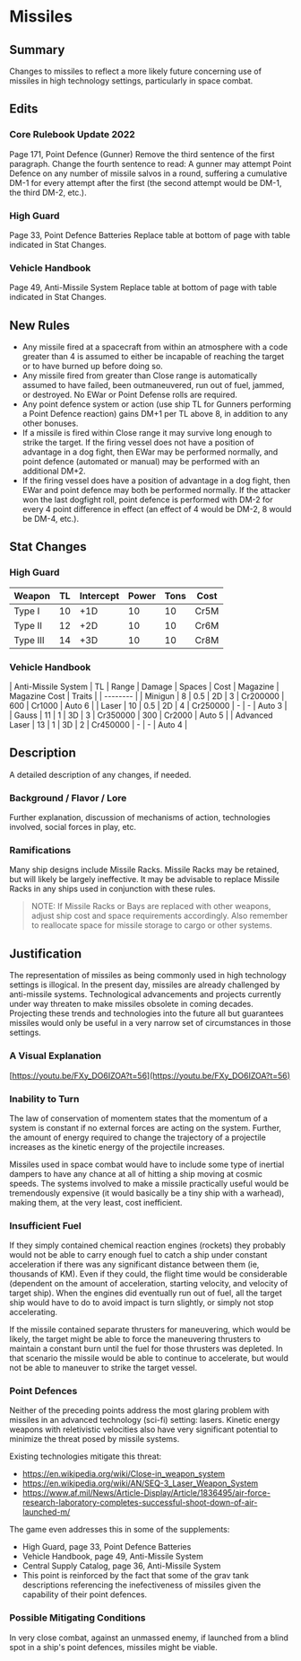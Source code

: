 # Missiles

## Summary

Changes to missiles to reflect a more likely future concerning use of missiles in high technology settings, particularly in space combat.

## Edits

### Core Rulebook Update 2022

Page 171, Point Defence (Gunner)
Remove the third sentence of the first paragraph. Change the fourth sentence to read:
	A gunner may attempt Point Defence on any number of missile salvos in a round, suffering a cumulative DM-1 for every attempt after the first (the second attempt would be DM-1, the third DM-2, etc.).

### High Guard

Page 33, Point Defence Batteries
Replace table at bottom of page with table indicated in Stat Changes.
	
### Vehicle Handbook

Page 49, Anti-Missile System
Replace table at bottom of page with table indicated in Stat Changes.

## New Rules

- Any missile fired at a spacecraft from within an atmosphere with a code greater than 4 is assumed to either be incapable of reaching the target or to have burned up before doing so.
- Any missile fired from greater than Close range is automatically assumed to have failed, been outmaneuvered, run out of fuel, jammed, or destroyed. No EWar or Point Defense rolls are required.
- Any point defence system or action (use ship TL for Gunners performing a Point Defence reaction) gains DM+1 per TL above 8, in addition to any other bonuses.
- If a missile is fired within Close range it may survive long enough to strike the target. If the firing vessel does not have a position of advantage in a dog fight, then EWar may be performed normally, and point defence (automated or manual) may be performed with an additional DM+2.
- If the firing vessel does have a position of advantage in a dog fight, then EWar and point defence may both be performed normally. If the attacker won the last dogfight roll, point defence is performed with DM-2 for every 4 point difference in effect (an effect of 4 would be DM-2, 8 would be DM-4, etc.).

## Stat Changes

### High Guard

| Weapon          | TL | Intercept | Power | Tons | Cost |
| --------        | -  | -         | -     | -    | -    |
| Type I          | 10 | +1D       | 10    | 10   | Cr5M |
| Type II         | 12 | +2D       | 10    | 10   | Cr6M |
| Type III        | 14 | +3D       | 10    | 10   | Cr8M |

### Vehicle Handbook

| Anti-Missile System | TL | Range | Damage | Spaces | Cost     | Magazine | Magazine Cost | Traits |
| --------            |
| Minigun             | 8  | 0.5   | 2D     | 3      | Cr200000 | 600      | Cr1000        | Auto 6 |
| Laser               | 10 | 0.5   | 2D     | 4      | Cr250000 | -        | -             | Auto 3 |
| Gauss               | 11 | 1     | 3D     | 3      | Cr350000 | 300      | Cr2000        | Auto 5 |
| Advanced Laser      | 13 | 1     | 3D     | 2      | Cr450000 | -        | -             | Auto 4 |

## Description

A detailed description of any changes, if needed.

### Background / Flavor / Lore

Further explanation, discussion of mechanisms of action, technologies involved, social forces in play, etc.

### Ramifications

Many ship designs include Missile Racks. Missile Racks may be retained, but will likely be largely ineffective. It may be advisable to replace Missile Racks in any ships used in conjunction with these rules. 

> NOTE: If Missile Racks or Bays are replaced with other weapons, adjust ship cost and space requirements accordingly. Also remember to reallocate space for missile storage to cargo or other systems.

## Justification

The representation of missiles as being commonly used in high technology settings is illogical. In the present day, missiles are already challenged by anti-missile systems. Technological advancements and projects currently under way threaten to make missiles obsolete in coming decades. Projecting these trends and technologies into the future all but guarantees missiles would only be useful in a very narrow set of circumstances in those settings.

###  A Visual Explanation
[https://youtu.be/FXy_DO6IZOA?t=56](https://youtu.be/FXy_DO6IZOA?t=56)

### Inability to Turn
The law of conservation of momentem states that the momentum of a system is constant if no external forces are acting on the system. Further, the amount of energy required to change the trajectory of a projectile increases as the kinetic energy of the projectile increases.

Missiles used in space combat would have to include some type of inertial dampers to have any chance at all of hitting a ship moving at cosmic speeds. The systems involved to make a missile practically useful would be tremendously expensive (it would basically be a tiny ship with a warhead), making them, at the very least, cost inefficient.

### Insufficient Fuel
If they simply contained chemical reaction engines (rockets) they probably would not be able to carry enough fuel to catch a ship under constant acceleration if there was any significant distance between them (ie, thousands of KM). Even if they could, the flight time would be considerable (dependent on the amount of acceleration, starting velocity, and velocity of target ship). When the engines did eventually run out of fuel, all the target ship would have to do to avoid impact is turn slightly, or simply not stop accelerating.

If the missile contained separate thrusters for maneuvering, which would be likely, the target might be able to force the maneuvering thrusters to maintain a constant burn until the fuel for those thrusters was depleted. In that scenario the missile would be able to continue to accelerate, but would not be able to maneuver to strike the target vessel.

### Point Defences
Neither of the preceding points address the most glaring problem with missiles in an advanced technology (sci-fi) setting: lasers. Kinetic energy weapons with reletivistic velocities also have very significant potential to minimize the threat posed by missile systems.

Existing technologies mitigate this threat:
- https://en.wikipedia.org/wiki/Close-in_weapon_system
- https://en.wikipedia.org/wiki/AN/SEQ-3_Laser_Weapon_System
- https://www.af.mil/News/Article-Display/Article/1836495/air-force-research-laboratory-completes-successful-shoot-down-of-air-launched-m/

The game even addresses this in some of the supplements:

- High Guard, page 33, Point Defence Batteries
- Vehicle Handbook, page 49, Anti-Missile System
- Central Supply Catalog, page 36, Anti-Missile System
- This point is reinforced by the fact that some of the grav tank descriptions referencing the inefectiveness of missiles given the capability of their point defences.

### Possible Mitigating Conditions
In very close combat, against an unmassed enemy, if launched from a blind spot in a ship's point defences, missiles might be viable.
